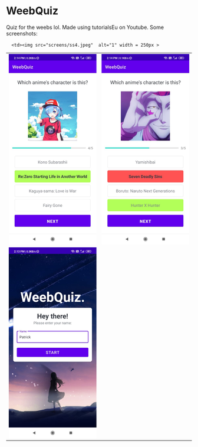 # WeebQuiz
Quiz for the weebs lol. Made using tutorialsEu on Youtube. Some screenshots: 
<table>
  <tr>
    <td> <img src="screens/ss1.jpeg"  alt="1" width = 250px ></td>
    <td><img src="screens/ss2.jpeg" alt="2" width = 250px ></td>
   </tr> 
   <tr>
      <td><img src="screens/ss3.jpeg"  alt="1" width = 250px ></td>

      <td><img src="screens/ss4.jpeg"  alt="1" width = 250px >
  </td>
  </tr>
</table>
